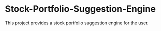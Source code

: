 # Stock-Portfolio-Suggestion-Engine
This project provides a stock portfolio suggestion engine for the user.

